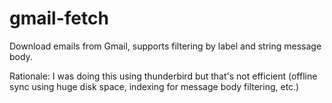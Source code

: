 gmail-fetch
===========

Download emails from Gmail, supports filtering by label and string message body.

Rationale:
I was doing this using thunderbird but that's not efficient (offline sync using huge disk space, indexing for message body filtering, etc.)
